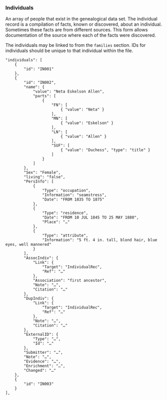 ### Individuals
An array of people that exist in the genealogical data set. The individual record is a compilation of facts, known or discovered, about an individual. Sometimes these facts are from different sources. This form allows documentation of the source where each of the facts were discovered.

The individuals may be linked to from the `families` section. IDs for individuals should be unique to that individual within the file.

```
"individuals": [
    {
        "id": "IN001"
    },
    {
        "id": "IN002",
        "name": {
            "value": "Neta Eskelson Allen",
            "parts": [
                {
                    "FN": [
                        { "value": "Neta" }
                    ],
                    "MN": [
                        { "value": "Eskelson" }
                    ],
                    "LN": [
                        { "value": "Allen" }
                    ],
                    "SUF": [
                        { "value": "Duchess", "type": "title" }
                    ]
                }
            ]
        },
        "Sex": "Female",
        "living": "false",
        "PersInfo": [
            {
                "Type": "occupation",
                "Information": "seamstress",
                "Date": "FROM 1835 TO 1875"
            },
            {
                "Type": "residence",
                "Date": "FROM 10 JUL 1845 TO 25 MAY 1880",
                "Place": "…"
            },
            {
                "Type": "attribute",
                "Information": "5 ft. 4 in. tall, blond hair, blue eyes, well mannered"
            }
        ],
        "AssocIndiv": {
            "Link": {
                "Target": "IndividualRec",
                "Ref": "…"
            },
            "Association": "first ancestor",
            "Note": "…",
            "Citation": "…"
        },
        "DupIndiv": {
            "Link": {
                "Target": "IndividualRec",
                "Ref": "…"
            },
            "Note": "…",
            "Citation": "…"
        },
        "ExternalID": {
            "Type": "…",
            "Id": "…"
        },
        "Submitter": "…",
        "Note": "…",
        "Evidence": "…",
        "Enrichment": "…",
        "Changed": "…"
    },
    {
        "id": "IN003"
    }
],
```
